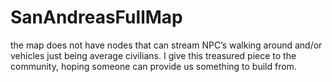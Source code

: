# SanAndreasFullMap
the map does not have nodes that can stream NPC’s walking around and/or vehicles just being average civilians. I give this treasured piece to the community, hoping someone can provide us something to build from.
